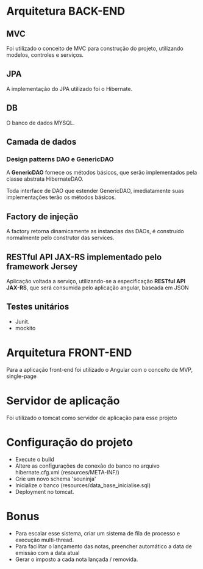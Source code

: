 # Arquitetura BACK-END

## MVC

Foi utilizado o conceito de MVC para construção do projeto, utilizando modelos, controles e serviços. 

## JPA
A implementação do JPA utilizado foi o Hibernate.

## DB
O banco de dados MYSQL.

## Camada de dados

### Design patterns DAO e GenericDAO

A **GenericDAO** fornece os métodos básicos, que serão implementados pela classe abstrata HibernateDAO.

Toda interface de DAO que estender GenericDAO, imediatamente suas implementações terão os métodos básicos. 

## Factory de injeção

A factory retorna dinamicamente as instancias das DAOs, é construído normalmente pelo construtor das services.

## RESTful API JAX-RS implementado pelo framework Jersey

Aplicação voltada a serviço, utilizando-se a especificação  **RESTful API JAX-RS**, que será consumida pelo aplicação angular, baseada em JSON 

## Testes unitários
* Junit.
* mockito


# Arquitetura FRONT-END
Para a aplicação front-end foi utilizado o Angular com o conceito de MVP, single-page

# Servidor de aplicação 
Foi utilizado o tomcat como servidor de aplicação para esse projeto 


# Configuração do projeto

* Execute o build
* Altere as configurações de conexão do banco no arquivo hibernate.cfg.xml (resources/META-INF/)
* Crie um novo schema 'souninja'
* Inicialize o banco (resources/data_base_inicialise.sql)
* Deployment no tomcat.


# Bonus
* Para escalar esse sistema, criar um sistema de fila de processo e execução multi-thread.
* Para facilitar o lançamento das notas, preencher automático a data de emissão com a data atual
* Gerar o imposto a cada nota lançada / removida.



